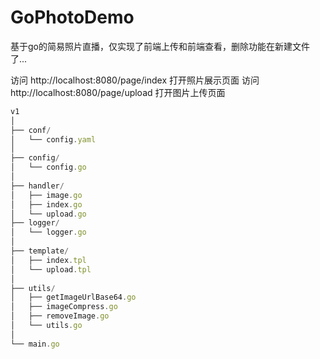 # GoPhotoDemo
基于go的简易照片直播，仅实现了前端上传和前端查看，删除功能在新建文件了...

访问 http://localhost:8080/page/index 打开照片展示页面
访问 http://localhost:8080/page/upload 打开图片上传页面

```js
v1
│
├── conf/
│   └── config.yaml
│
├── config/
│   └── config.go
│
├── handler/
│   ├── image.go
│   ├── index.go
│   └── upload.go
├── logger/
│   └── logger.go
│
├── template/
│   ├── index.tpl
│   └── upload.tpl
│
├── utils/
│   ├── getImageUrlBase64.go
│   ├── imageCompress.go
│   ├── removeImage.go
│   └── utils.go
│
└── main.go
```

